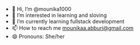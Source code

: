 - 👋 Hi, I’m @mounika1000
- 👀 I’m interested in learning and sloving 
- 🌱 I’m currently learning fullstack development
- 📫 How to reach me mounikaa.abburi@gmail.com
- 😄 Pronouns: She/her


<!---
mounika1000/mounika1000 is a ✨ special ✨ repository because its `README.md` (this file) appears on your GitHub profile.
You can click the Preview link to take a look at your changes.
--->
